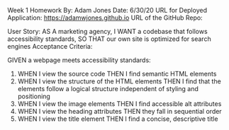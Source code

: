 Week 1 Homework 
By: Adam Jones
Date: 6/30/20 
URL for Deployed Application: https://adamwjones.github.io
URL of the GitHub Repo:

User Story: AS A marketing agency, I WANT a codebase that follows accessibility standards, SO THAT our own site is optimized for search engines
Acceptance Criteria: 

GIVEN a webpage meets accessibility standards:
1) WHEN I view the source code
THEN I find semantic HTML elements
2) WHEN I view the structure of the HTML elements
THEN I find that the elements follow a logical structure independent of styling and positioning
3) WHEN I view the image elements
THEN I find accessible alt attributes
4) WHEN I view the heading attributes
THEN they fall in sequential order
5) WHEN I view the title element
THEN I find a concise, descriptive title
